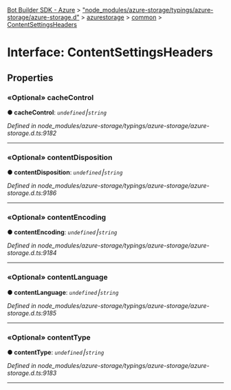 [Bot Builder SDK - Azure](../README.md) > ["node_modules/azure-storage/typings/azure-storage/azure-storage.d"](../modules/_node_modules_azure_storage_typings_azure_storage_azure_storage_d_.md) > [azurestorage](../modules/_node_modules_azure_storage_typings_azure_storage_azure_storage_d_.azurestorage.md) > [common](../modules/_node_modules_azure_storage_typings_azure_storage_azure_storage_d_.azurestorage.common.md) > [ContentSettingsHeaders](../interfaces/_node_modules_azure_storage_typings_azure_storage_azure_storage_d_.azurestorage.common.contentsettingsheaders.md)



# Interface: ContentSettingsHeaders


## Properties
<a id="cachecontrol"></a>

### «Optional» cacheControl

**●  cacheControl**:  *`undefined`⎮`string`* 

*Defined in node_modules/azure-storage/typings/azure-storage/azure-storage.d.ts:9182*





___

<a id="contentdisposition"></a>

### «Optional» contentDisposition

**●  contentDisposition**:  *`undefined`⎮`string`* 

*Defined in node_modules/azure-storage/typings/azure-storage/azure-storage.d.ts:9186*





___

<a id="contentencoding"></a>

### «Optional» contentEncoding

**●  contentEncoding**:  *`undefined`⎮`string`* 

*Defined in node_modules/azure-storage/typings/azure-storage/azure-storage.d.ts:9184*





___

<a id="contentlanguage"></a>

### «Optional» contentLanguage

**●  contentLanguage**:  *`undefined`⎮`string`* 

*Defined in node_modules/azure-storage/typings/azure-storage/azure-storage.d.ts:9185*





___

<a id="contenttype"></a>

### «Optional» contentType

**●  contentType**:  *`undefined`⎮`string`* 

*Defined in node_modules/azure-storage/typings/azure-storage/azure-storage.d.ts:9183*





___


